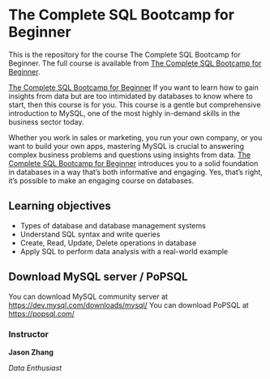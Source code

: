 # The Complete SQL Bootcamp for Beginner
This is the repository for the course The Complete SQL Bootcamp for Beginner. The full course is available from [The Complete SQL Bootcamp for Beginner][lil-course-url].

[The Complete SQL Bootcamp for Beginner][lil-course-url] 
If you want to learn how to gain insights from data but are too intimidated by databases to know where to start, then this course is for you. This course is a gentle but comprehensive introduction to MySQL, one of the most highly in-demand skills in the business sector today.  

Whether you work in sales or marketing, you run your own company, or you want to build your own apps, mastering MySQL is crucial to answering complex business problems and questions using insights from data. [The Complete SQL Bootcamp for Beginner][lil-course-url] introduces you to a solid foundation in databases in a way that’s both informative and engaging. Yes, that’s right, it’s possible to make an engaging course on databases.  

## Learning objectives
- Types of database and database management systems
- Understand SQL syntax and write queries
- Create, Read, Update, Delete operations in database
- Apply SQL to perform data analysis with a real-world example

## Download MySQL server / PoPSQL

You can download MySQL community server at  https://dev.mysql.com/downloads/mysql/
You can download PoPSQL at https://popsql.com/

### Instructor

**Jason Zhang**

_Data Enthusiast_

[lil-course-url]: https://www.udemy.com/course/the-complete-sql-bootcamp-for-beginner/
